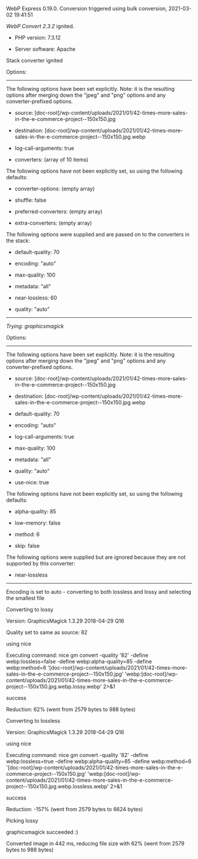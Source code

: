 WebP Express 0.19.0. Conversion triggered using bulk conversion, 2021-03-02 19:41:51

*WebP Convert 2.3.2*  ignited.
- PHP version: 7.3.12
- Server software: Apache

Stack converter ignited

Options:
------------
The following options have been set explicitly. Note: it is the resulting options after merging down the "jpeg" and "png" options and any converter-prefixed options.
- source: [doc-root]/wp-content/uploads/2021/01/42-times-more-sales-in-the-e-commerce-project--150x150.jpg
- destination: [doc-root]/wp-content/uploads/2021/01/42-times-more-sales-in-the-e-commerce-project--150x150.jpg.webp
- log-call-arguments: true
- converters: (array of 10 items)

The following options have not been explicitly set, so using the following defaults:
- converter-options: (empty array)
- shuffle: false
- preferred-converters: (empty array)
- extra-converters: (empty array)

The following options were supplied and are passed on to the converters in the stack:
- default-quality: 70
- encoding: "auto"
- max-quality: 100
- metadata: "all"
- near-lossless: 60
- quality: "auto"
------------


*Trying: graphicsmagick* 

Options:
------------
The following options have been set explicitly. Note: it is the resulting options after merging down the "jpeg" and "png" options and any converter-prefixed options.
- source: [doc-root]/wp-content/uploads/2021/01/42-times-more-sales-in-the-e-commerce-project--150x150.jpg
- destination: [doc-root]/wp-content/uploads/2021/01/42-times-more-sales-in-the-e-commerce-project--150x150.jpg.webp
- default-quality: 70
- encoding: "auto"
- log-call-arguments: true
- max-quality: 100
- metadata: "all"
- quality: "auto"
- use-nice: true

The following options have not been explicitly set, so using the following defaults:
- alpha-quality: 85
- low-memory: false
- method: 6
- skip: false

The following options were supplied but are ignored because they are not supported by this converter:
- near-lossless
------------

Encoding is set to auto - converting to both lossless and lossy and selecting the smallest file

Converting to lossy
Version: GraphicsMagick 1.3.29 2018-04-29 Q16 
Quality set to same as source: 82
using nice
Executing command: nice gm convert -quality '82' -define webp:lossless=false -define webp:alpha-quality=85 -define webp:method=6 '[doc-root]/wp-content/uploads/2021/01/42-times-more-sales-in-the-e-commerce-project--150x150.jpg' 'webp:[doc-root]/wp-content/uploads/2021/01/42-times-more-sales-in-the-e-commerce-project--150x150.jpg.webp.lossy.webp' 2>&1
success
Reduction: 62% (went from 2579 bytes to 988 bytes)

Converting to lossless
Version: GraphicsMagick 1.3.29 2018-04-29 Q16 
using nice
Executing command: nice gm convert -quality '82' -define webp:lossless=true -define webp:alpha-quality=85 -define webp:method=6 '[doc-root]/wp-content/uploads/2021/01/42-times-more-sales-in-the-e-commerce-project--150x150.jpg' 'webp:[doc-root]/wp-content/uploads/2021/01/42-times-more-sales-in-the-e-commerce-project--150x150.jpg.webp.lossless.webp' 2>&1
success
Reduction: -157% (went from 2579 bytes to 6624 bytes)

Picking lossy
graphicsmagick succeeded :)

Converted image in 442 ms, reducing file size with 62% (went from 2579 bytes to 988 bytes)
